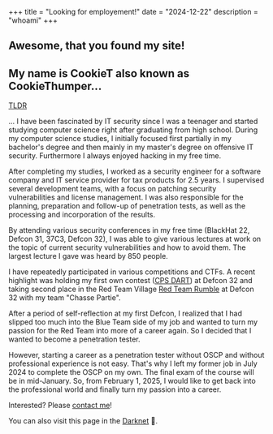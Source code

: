 +++
title = "Looking for employement!"
date = "2024-12-22"
description = "whoami"
+++
## Awesome, that you found my site!
## My name is CookieT also known as CookieThumper...

[TLDR](/TLDR)

... I have been fascinated by IT security since I was a teenager and started studying computer science right after graduating from high school. During my computer science studies, I initially focused first partially in my bachelor's degree and then mainly in my master's degree on offensive IT security. Furthermore I always enjoyed hacking in my free time.

After completing my studies, I worked as a security engineer for a software company and IT service provider for tax products for 2.5 years.
I supervised several development teams, with a focus on patching security vulnerabilities and license management.
I was also responsible for the planning, preparation and follow-up of penetration tests, as well as the processing and incorporation of the results.

By attending various security conferences in my free time (BlackHat 22, Defcon 31, 37C3, Defcon 32), I was able to give various lectures at work on the topic of current security vulnerabilities and how to avoid them. The largest lecture I gave was heard by 850 people.

I have repeatedly participated in various competitions and CTFs. A recent highlight was holding my first own contest ([CPS DART](https://forum.defcon.org/node/249396)) at Defcon 32 and taking second place in the Red Team Village [Red Team Rumble](https://redteamvillage.io/rtr.html) at Defcon 32 with my team "Chasse Partie".

After a period of self-reflection at my first Defcon, I realized that I had slipped too much into the Blue Team side of my job and wanted to turn my passion for the Red Team into more of a career again. So I decided that I wanted to become a penetration tester.

However, starting a career as a penetration tester without OSCP and without professional experience is not easy. That's why I left my former job in July 2024 to complete the OSCP on my own. The final exam of the course will be in mid-January. So, from February 1, 2025, I would like to get back into the professional world and finally turn my passion into a career.

Interested? Please [contact me](/contact)!

You can also visit this page in the [Darknet](http://cookietdohwq5inwylwdtqz3avwdqro56f5p7tbgbsmbxschezp57yqd.onion) 🧅.
